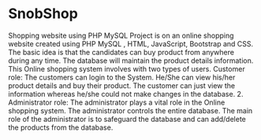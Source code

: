 # SnobShop
Shopping website using PHP MySQL
Project is on an online shopping website created using PHP MySQL , HTML,
JavaScript, Bootstrap and CSS. The basic idea is that the candidates can buy product from anywhere during any time. The database will maintain the product details information. This Online shopping system involves with two types of users. 
Customer role:
The customers can login to the System. He/She can view his/her product details and buy their product. The customer can just view the information whereas he/she could not make changes in the database.
2. Administrator role:
The administrator plays a vital role in the Online shopping system. The administrator controls the entire database. The main role of the administrator is to safeguard the database and can add/delete the products from the database.
